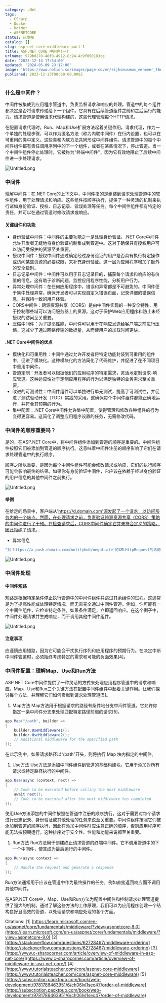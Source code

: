 ```yaml
---
category: .Net
tags:
  - CSharp
  - Docker
  - DotNet
  - ASPNETCORE
status: 已发布
catalog: []
slug: asp-net-core-middleware-part-1
title: ASP.NET CORE 中间件(一)
urlname: 979bd270-48f0-4912-8c24-4c9f050183ce
date: '2023-12-14 17:34:00'
updated: '2024-05-09 23:17:00'
image: 'https://www.notion.so/images/page-cover/rijksmuseum_vermeer_the_milkmaid.jpg'
published: 2023-12-13T08:00:00.000Z
---
```


### 什么是中间件？


中间件被集成到应用程序管道中，负责监督请求和响应的处理。管道中的每个组件都决定是否将请求传递给下一个组件。它具有在后续管道组件之前和之后运行的能力。请求管道是使用请求代理构建的，这些代理管理每个HTTP请求。


在配置请求代理时，Run、Map和Use扩展方法起着关键作用。请求代理，作为一个单独的处理步骤，可以作为匿名方法（称为内联中间件）在行内设置，也可以在可重用的类中定义。这些类和内联方法共同形成中间件组件。请求管道中的每个中间件组件都有责任调用序列中的下一个组件，或者在某些情况下，停止管道。当一个中间件组件停止处理时，它被称为"终端中间件"，因为它有效地阻止了后续中间件进一步处理请求。


![Untitled.png](https://prod-files-secure.s3.us-west-2.amazonaws.com/5d24fe63-e567-4804-86f9-9fdc62e13082/da807807-d02d-4fa1-86b6-db45e4678714/Untitled.png?X-Amz-Algorithm=AWS4-HMAC-SHA256&X-Amz-Content-Sha256=UNSIGNED-PAYLOAD&X-Amz-Credential=ASIAZI2LB466WFEQ33UF%2F20250319%2Fus-west-2%2Fs3%2Faws4_request&X-Amz-Date=20250319T213451Z&X-Amz-Expires=3600&X-Amz-Security-Token=IQoJb3JpZ2luX2VjECUaCXVzLXdlc3QtMiJHMEUCIB1wy4QZcph14jbbTaNzE%2BdBJvjEeliUJGiYu0WON1CXAiEA1mBRPNn1zq2oMZIzhucnb4vgvkjCxNPznzv8YSmMKc8q%2FwMIfhAAGgw2Mzc0MjMxODM4MDUiDI2FemV67OWgRhCGDircAz7nlIB7pGjV0DifVFLy%2FFVS0%2FIWfPI5xXUyMiBMLPm0MCqnyz8QHXJ9WWCm%2F6guN1LzbG6n2p%2F6hfFj87y2Giu6VKXJHSwt%2Btyq4Hok6GSQBXEKbXSj06cuo1bawlraERgd1oaS2vdGFoJRQXzk3QEJv9A2EZkJ56bw2AjCs1Ym34mtYhVgMhQvQYbQMs%2BC00YK4Qhhv%2Baor3cozXc9jI3aojDs8RkBYANtWcpKr1ByWh5l0tU3xXupi7XqRJU7%2BUuO2Mvy3j2jRHl7vQeL3EMxcDc5fSljNjND98%2FujP%2BppSLH9%2B1mPoXevpPXtRBq2aZ%2BrYS%2F28E6NafkUjEnoYvvkaTBdDZiPV%2FxryEDoZFQ3mRJXFubaxWpFoALz9g%2Bh6FNmGfr8pyZloIS2ufHo53r2o8iKylm%2FQ%2Fi1%2BXJ%2FNy2B04s1%2BfxvGElKFb%2BwvOzsCy1cl%2BlWmpGX3BbtUM8ZcS3GCGcE2dNhlL4TKBh0nfyN7k9UyOQB2i27hWIMYvA148vjLSSHWMaENty29Knk%2FvIciU2bDkFGrdxNCU4xmdGiSd9jPglEdAn8tRx9xymadAAXUWkEhpGy%2FNJzHLMPQO5RxZK9o7%2BYU9o8SGEPM5xt1O1fPjQKHdo0D7MMNDX7L4GOqUBVg2QiPZMwPYzmnzc%2BIGq3kYLCsjfYbDcf3PaMemZ7Ju42r99XVsnXtEgPHY%2BQ3uhvpwCepqzARBMT9mBI08iwFX7TPmcyXUaS90elXghjNTGg3gPxSofOKv%2FRKkVZrn%2FOxHIPOWj1MXzM4CQtAY2WS7WasFBJsITMqJvVWhldNcubeWoeIbWwWaZ3eK8tQd63MKKG1Fdq7sjU3BloTHAHUOljjDL&X-Amz-Signature=bafc0b717fef076ec18b5a01cedd9db318103bba860a156e257c4e97cdc7ecb3&X-Amz-SignedHeaders=host&x-id=GetObject)


### 中间件


理解中间件：在.NET Core的上下文中，中间件指的是组装到请求处理管道中的软件组件，用于处理请求和响应。这些组件按顺序执行，提供了一种灵活的机制来执行诸如身份验证、授权、日志记录、错误处理等任务。每个中间件组件都有特定的责任，并可以在通过管道时修改请求或响应。


#### 关键组件和功能

- 身份验证中间件：中间件的主要功能之一是处理身份验证。.NET Core中间件允许开发者无缝地将身份验证机制集成到管道中。这对于确保只有授权用户可以访问受保护的资源至关重要。
- 授权中间件：授权中间件通过确定经过身份验证的用户是否具有执行特定操作或访问某些资源的必要权限，来补充身份验证。这一层为应用程序增加了额外的安全级别。
- 日志记录中间件：中间件可以用于日志记录目的，捕获每个请求和响应的有价值的信息。这有助于诊断问题，监控应用程序性能，分析用户行为。
- 异常处理中间件：在任何应用程序中，错误和异常都是不可避免的。中间件便于集中处理异常，确保开发者可以实现自定义错误页面，记录详细的错误信息，并保持一致的用户体验。
- CORS中间件：跨源资源共享（CORS）是由中间件实现的一种安全特性，用于控制哪些域可以访问服务器上的资源。这对于保护Web应用程序和防止未经授权的访问至关重要。
- 压缩中间件：为了提高性能，中间件可以用于在响应发送给客户端之前进行压缩。这减少了通过网络传输的数据量，从而使用户的加载时间更快。

#### .NET Core中间件的优点

- 模块化和可重用性：中间件通过允许开发者将特定功能封装到可重用的组件中，促进了模块化。这种模块化的方法简化了代码维护，并促进了在不同项目中重用中间件。
- 管道定制：开发者可以根据他们的应用程序的特定需求，灵活地定制请求-响应管道。这种适应性对于定制应用程序的行为以满足独特的业务需求至关重要。
- 改进的可测试性：中间件组件可以单独进行单元测试，提高了可测试性，并促进了测试驱动开发（TDD）实践的采用。这确保每个中间件组件都能正确地运行，并符合其预期的行为。
- 集中配置：.NET Core中间件允许集中配置，使得管理和修改各种组件的行为变得更容易。这简化了调整应用程序设置的任务，无需修改代码。

### 中间件的顺序重要吗？


是的，在ASP.NET Core中，将中间件组件添加到管道的顺序是重要的。中间件组件按照它们被添加到管道的顺序执行。这意味着中间件注册的顺序影响了它们在请求处理管道中的执行顺序。


顺序之所以重要，是因为每个中间件组件可能会修改请求或响应，它们的执行顺序可能会影响最终的结果。如果你有身份验证中间件，它应该在依赖于经过身份验证的用户信息的其他中间件之前执行。


![Untitled.png](https://prod-files-secure.s3.us-west-2.amazonaws.com/5d24fe63-e567-4804-86f9-9fdc62e13082/24f795a2-1c5a-4a6b-a0d8-2afb160076f1/Untitled.png?X-Amz-Algorithm=AWS4-HMAC-SHA256&X-Amz-Content-Sha256=UNSIGNED-PAYLOAD&X-Amz-Credential=ASIAZI2LB466WFEQ33UF%2F20250319%2Fus-west-2%2Fs3%2Faws4_request&X-Amz-Date=20250319T213451Z&X-Amz-Expires=3600&X-Amz-Security-Token=IQoJb3JpZ2luX2VjECUaCXVzLXdlc3QtMiJHMEUCIB1wy4QZcph14jbbTaNzE%2BdBJvjEeliUJGiYu0WON1CXAiEA1mBRPNn1zq2oMZIzhucnb4vgvkjCxNPznzv8YSmMKc8q%2FwMIfhAAGgw2Mzc0MjMxODM4MDUiDI2FemV67OWgRhCGDircAz7nlIB7pGjV0DifVFLy%2FFVS0%2FIWfPI5xXUyMiBMLPm0MCqnyz8QHXJ9WWCm%2F6guN1LzbG6n2p%2F6hfFj87y2Giu6VKXJHSwt%2Btyq4Hok6GSQBXEKbXSj06cuo1bawlraERgd1oaS2vdGFoJRQXzk3QEJv9A2EZkJ56bw2AjCs1Ym34mtYhVgMhQvQYbQMs%2BC00YK4Qhhv%2Baor3cozXc9jI3aojDs8RkBYANtWcpKr1ByWh5l0tU3xXupi7XqRJU7%2BUuO2Mvy3j2jRHl7vQeL3EMxcDc5fSljNjND98%2FujP%2BppSLH9%2B1mPoXevpPXtRBq2aZ%2BrYS%2F28E6NafkUjEnoYvvkaTBdDZiPV%2FxryEDoZFQ3mRJXFubaxWpFoALz9g%2Bh6FNmGfr8pyZloIS2ufHo53r2o8iKylm%2FQ%2Fi1%2BXJ%2FNy2B04s1%2BfxvGElKFb%2BwvOzsCy1cl%2BlWmpGX3BbtUM8ZcS3GCGcE2dNhlL4TKBh0nfyN7k9UyOQB2i27hWIMYvA148vjLSSHWMaENty29Knk%2FvIciU2bDkFGrdxNCU4xmdGiSd9jPglEdAn8tRx9xymadAAXUWkEhpGy%2FNJzHLMPQO5RxZK9o7%2BYU9o8SGEPM5xt1O1fPjQKHdo0D7MMNDX7L4GOqUBVg2QiPZMwPYzmnzc%2BIGq3kYLCsjfYbDcf3PaMemZ7Ju42r99XVsnXtEgPHY%2BQ3uhvpwCepqzARBMT9mBI08iwFX7TPmcyXUaS90elXghjNTGg3gPxSofOKv%2FRKkVZrn%2FOxHIPOWj1MXzM4CQtAY2WS7WasFBJsITMqJvVWhldNcubeWoeIbWwWaZ3eK8tQd63MKKG1Fdq7sjU3BloTHAHUOljjDL&X-Amz-Signature=11cd184e559c838b3a713b24db9afcfcbcd08bf475899d0b1fe4596ba0112fff&X-Amz-SignedHeaders=host&x-id=GetObject)


#### 举例


在给定的场景中，客户端从'https://d.domain.com'源发起了一个请求，以访问服务内的一个端点。然而，在处理请求之前，负责验证跨源资源共享（CORS）策略的中间件进行了干预。在检查请求后，CORS中间件确定它并未符合定义的策略，因此拒绝了请求。

- 异常信息

```c#
"对'https://a-push.domain.com/notifyhub/negotiate'的XMLHttpRequest的访问，源自'https://d.domain.com'，已被CORS策略阻止：预检请求的响应未通过访问控制检查：请求的资源上没有'Access-Control-Allow-Origin'头。"[1][2][3]
```


![Untitled.png](https://prod-files-secure.s3.us-west-2.amazonaws.com/5d24fe63-e567-4804-86f9-9fdc62e13082/371d9517-dafe-4432-94b7-2d14d1593167/Untitled.png?X-Amz-Algorithm=AWS4-HMAC-SHA256&X-Amz-Content-Sha256=UNSIGNED-PAYLOAD&X-Amz-Credential=ASIAZI2LB466WFEQ33UF%2F20250319%2Fus-west-2%2Fs3%2Faws4_request&X-Amz-Date=20250319T213451Z&X-Amz-Expires=3600&X-Amz-Security-Token=IQoJb3JpZ2luX2VjECUaCXVzLXdlc3QtMiJHMEUCIB1wy4QZcph14jbbTaNzE%2BdBJvjEeliUJGiYu0WON1CXAiEA1mBRPNn1zq2oMZIzhucnb4vgvkjCxNPznzv8YSmMKc8q%2FwMIfhAAGgw2Mzc0MjMxODM4MDUiDI2FemV67OWgRhCGDircAz7nlIB7pGjV0DifVFLy%2FFVS0%2FIWfPI5xXUyMiBMLPm0MCqnyz8QHXJ9WWCm%2F6guN1LzbG6n2p%2F6hfFj87y2Giu6VKXJHSwt%2Btyq4Hok6GSQBXEKbXSj06cuo1bawlraERgd1oaS2vdGFoJRQXzk3QEJv9A2EZkJ56bw2AjCs1Ym34mtYhVgMhQvQYbQMs%2BC00YK4Qhhv%2Baor3cozXc9jI3aojDs8RkBYANtWcpKr1ByWh5l0tU3xXupi7XqRJU7%2BUuO2Mvy3j2jRHl7vQeL3EMxcDc5fSljNjND98%2FujP%2BppSLH9%2B1mPoXevpPXtRBq2aZ%2BrYS%2F28E6NafkUjEnoYvvkaTBdDZiPV%2FxryEDoZFQ3mRJXFubaxWpFoALz9g%2Bh6FNmGfr8pyZloIS2ufHo53r2o8iKylm%2FQ%2Fi1%2BXJ%2FNy2B04s1%2BfxvGElKFb%2BwvOzsCy1cl%2BlWmpGX3BbtUM8ZcS3GCGcE2dNhlL4TKBh0nfyN7k9UyOQB2i27hWIMYvA148vjLSSHWMaENty29Knk%2FvIciU2bDkFGrdxNCU4xmdGiSd9jPglEdAn8tRx9xymadAAXUWkEhpGy%2FNJzHLMPQO5RxZK9o7%2BYU9o8SGEPM5xt1O1fPjQKHdo0D7MMNDX7L4GOqUBVg2QiPZMwPYzmnzc%2BIGq3kYLCsjfYbDcf3PaMemZ7Ju42r99XVsnXtEgPHY%2BQ3uhvpwCepqzARBMT9mBI08iwFX7TPmcyXUaS90elXghjNTGg3gPxSofOKv%2FRKkVZrn%2FOxHIPOWj1MXzM4CQtAY2WS7WasFBJsITMqJvVWhldNcubeWoeIbWwWaZ3eK8tQd63MKKG1Fdq7sjU3BloTHAHUOljjDL&X-Amz-Signature=3ba510d10ba16a58ab7a097a42bceb076a867ce292c1871b28239e0fb4fb55df&X-Amz-SignedHeaders=host&x-id=GetObject)


### 中间件处理


#### 中间件短路
短路是根据特定条件停止执行管道中的中间件组件并跳过其余组件的过程。这通常是为了提高性能或处理特定情况，而无需完全通过中间件管道。例如，你可能有一个中间件组件，它检查特定条件，如果条件满足，立即返回响应。在这个例子中，中间件处理请求并生成响应，而不调用其他中间件组件。


![Untitled.png](https://prod-files-secure.s3.us-west-2.amazonaws.com/5d24fe63-e567-4804-86f9-9fdc62e13082/e8a1d943-cb51-4723-936e-23c6af2fb0f9/Untitled.png?X-Amz-Algorithm=AWS4-HMAC-SHA256&X-Amz-Content-Sha256=UNSIGNED-PAYLOAD&X-Amz-Credential=ASIAZI2LB466WFEQ33UF%2F20250319%2Fus-west-2%2Fs3%2Faws4_request&X-Amz-Date=20250319T213451Z&X-Amz-Expires=3600&X-Amz-Security-Token=IQoJb3JpZ2luX2VjECUaCXVzLXdlc3QtMiJHMEUCIB1wy4QZcph14jbbTaNzE%2BdBJvjEeliUJGiYu0WON1CXAiEA1mBRPNn1zq2oMZIzhucnb4vgvkjCxNPznzv8YSmMKc8q%2FwMIfhAAGgw2Mzc0MjMxODM4MDUiDI2FemV67OWgRhCGDircAz7nlIB7pGjV0DifVFLy%2FFVS0%2FIWfPI5xXUyMiBMLPm0MCqnyz8QHXJ9WWCm%2F6guN1LzbG6n2p%2F6hfFj87y2Giu6VKXJHSwt%2Btyq4Hok6GSQBXEKbXSj06cuo1bawlraERgd1oaS2vdGFoJRQXzk3QEJv9A2EZkJ56bw2AjCs1Ym34mtYhVgMhQvQYbQMs%2BC00YK4Qhhv%2Baor3cozXc9jI3aojDs8RkBYANtWcpKr1ByWh5l0tU3xXupi7XqRJU7%2BUuO2Mvy3j2jRHl7vQeL3EMxcDc5fSljNjND98%2FujP%2BppSLH9%2B1mPoXevpPXtRBq2aZ%2BrYS%2F28E6NafkUjEnoYvvkaTBdDZiPV%2FxryEDoZFQ3mRJXFubaxWpFoALz9g%2Bh6FNmGfr8pyZloIS2ufHo53r2o8iKylm%2FQ%2Fi1%2BXJ%2FNy2B04s1%2BfxvGElKFb%2BwvOzsCy1cl%2BlWmpGX3BbtUM8ZcS3GCGcE2dNhlL4TKBh0nfyN7k9UyOQB2i27hWIMYvA148vjLSSHWMaENty29Knk%2FvIciU2bDkFGrdxNCU4xmdGiSd9jPglEdAn8tRx9xymadAAXUWkEhpGy%2FNJzHLMPQO5RxZK9o7%2BYU9o8SGEPM5xt1O1fPjQKHdo0D7MMNDX7L4GOqUBVg2QiPZMwPYzmnzc%2BIGq3kYLCsjfYbDcf3PaMemZ7Ju42r99XVsnXtEgPHY%2BQ3uhvpwCepqzARBMT9mBI08iwFX7TPmcyXUaS90elXghjNTGg3gPxSofOKv%2FRKkVZrn%2FOxHIPOWj1MXzM4CQtAY2WS7WasFBJsITMqJvVWhldNcubeWoeIbWwWaZ3eK8tQd63MKKG1Fdq7sjU3BloTHAHUOljjDL&X-Amz-Signature=5d145c2f679b433e4f20f2d420bfef6e80d6b98324ff7ec8bcd605c174f652a4&X-Amz-SignedHeaders=host&x-id=GetObject)


#### 注意事项


应谨慎应用短路，因为它可能会干扰执行序列和应用程序的预期行为。在决定中断中间件管道时，必须始终考虑特定的需求和可能的负面效果[4]。


### 中间件配置：理解Map、Use和Run方法


ASP.NET Core中间件提供了一种灵活的方式来处理应用程序管道中的请求和响应。Map、Use和Run三个关键方法在配置中间件组件中起着关键作用。让我们探讨每个方法，并理解它们如何贡献到请求处理管道[5]。

1. Map方法
Map方法用于根据请求的路径有条件地分支中间件管道。它允许你指定一条中间件分支来处理匹配特定路径前缀的请求[5]。

```c#
app.Map("/path", builder =>
{
    builder.UseMiddleware1();
    builder.UseMiddleware2();
    // Additional middleware for the specified path
});
```


在此示例中，如果请求路径以“/path”开头，则将执行 Map 块内指定的中间件。

1. Use方法
Use方法是添加中间件组件到管道的基础构建块。它用于添加对所有请求或特定路径执行的中间件。

```c#
app.Use(async (context, next) =>
{
    // Code to be executed before calling the next middleware
    await next();
    // Code to be executed after the next middleware has completed
});
```


使用Use方法添加的中间件按照在管道中注册的顺序执行。这对于需要对每个请求进行日志记录、身份验证或其他处理的任务来说至关重要。中间件组件按照它们被添加到管道的顺序执行，因此在添加中间件时应注意正确的顺序，否则应用程序可能无法按预期运行。这种排序对于安全性、性能和功能来说都至关重要。

1. Run方法
Run方法用于创建终止请求管道的终端中间件。它不调用管道中的下一个中间件，使其成为最后运行的中间件。

```c#
app.Run(async context =>
{
    // Handle the request and generate a response
});
```


Run方法通常用于应该在管道中作为最终操作的任务，例如直接返回响应而不调用其他中间件。


在ASP.NET Core中，Map、Use和Run方法为配置中间件和控制请求处理管道提供了强大的机制。通过了解这些方法的工作原理，我们可以为应用程序创建一个结构良好且高效的管道，以处理请求和响应处理的各个方面。


Citations:
[1] [https://learn.microsoft.com/en-us/aspnet/core/fundamentals/middleware/?view=aspnetcore-8.0](https://learn.microsoft.com/en-us/aspnet/core/fundamentals/middleware/?view=aspnetcore-8.0)
[2] [https://stackoverflow.com/questions/62728467/middleware-ordering](https://stackoverflow.com/questions/62728467/middleware-ordering)
[3] [https://www.c-sharpcorner.com/article/overview-of-middleware-in-asp-net-core/](https://www.c-sharpcorner.com/article/overview-of-middleware-in-asp-net-core/)
[4] [https://www.tutorialsteacher.com/core/aspnet-core-middleware](https://www.tutorialsteacher.com/core/aspnet-core-middleware)
[5] [https://subscription.packtpub.com/book/web-development/9781786463951/6/ch06lvl1sec47/order-of-middleware](https://subscription.packtpub.com/book/web-development/9781786463951/6/ch06lvl1sec47/order-of-middleware)

